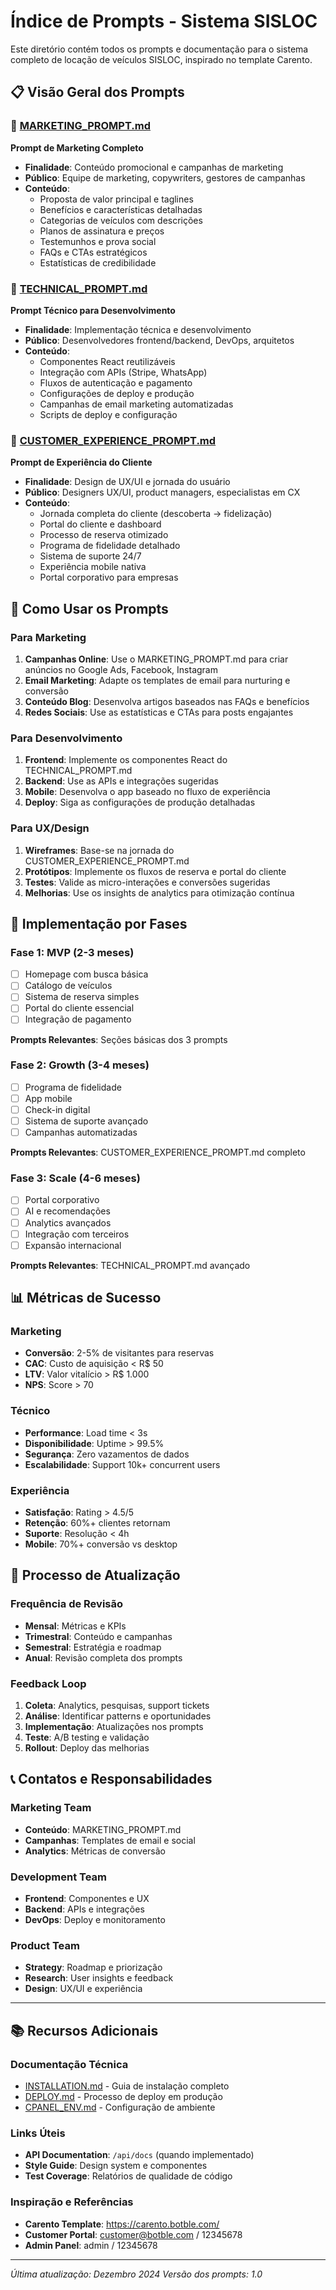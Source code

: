 # Índice de Prompts - Sistema SISLOC

Este diretório contém todos os prompts e documentação para o sistema completo de locação de veículos SISLOC, inspirado no template Carento.

## 📋 Visão Geral dos Prompts

### 🎯 [MARKETING_PROMPT.md](MARKETING_PROMPT.md)
**Prompt de Marketing Completo**
- **Finalidade**: Conteúdo promocional e campanhas de marketing
- **Público**: Equipe de marketing, copywriters, gestores de campanhas
- **Conteúdo**: 
  - Proposta de valor principal e taglines
  - Benefícios e características detalhadas
  - Categorias de veículos com descrições
  - Planos de assinatura e preços
  - Testemunhos e prova social
  - FAQs e CTAs estratégicos
  - Estatísticas de credibilidade

### 🔧 [TECHNICAL_PROMPT.md](TECHNICAL_PROMPT.md)
**Prompt Técnico para Desenvolvimento**
- **Finalidade**: Implementação técnica e desenvolvimento
- **Público**: Desenvolvedores frontend/backend, DevOps, arquitetos
- **Conteúdo**:
  - Componentes React reutilizáveis
  - Integração com APIs (Stripe, WhatsApp)
  - Fluxos de autenticação e pagamento
  - Configurações de deploy e produção
  - Campanhas de email marketing automatizadas
  - Scripts de deploy e configuração

### 👤 [CUSTOMER_EXPERIENCE_PROMPT.md](CUSTOMER_EXPERIENCE_PROMPT.md)
**Prompt de Experiência do Cliente**
- **Finalidade**: Design de UX/UI e jornada do usuário
- **Público**: Designers UX/UI, product managers, especialistas em CX
- **Conteúdo**:
  - Jornada completa do cliente (descoberta → fidelização)
  - Portal do cliente e dashboard
  - Processo de reserva otimizado
  - Programa de fidelidade detalhado
  - Sistema de suporte 24/7
  - Experiência mobile nativa
  - Portal corporativo para empresas

## 🎯 Como Usar os Prompts

### Para Marketing
1. **Campanhas Online**: Use o MARKETING_PROMPT.md para criar anúncios no Google Ads, Facebook, Instagram
2. **Email Marketing**: Adapte os templates de email para nurturing e conversão
3. **Conteúdo Blog**: Desenvolva artigos baseados nas FAQs e benefícios
4. **Redes Sociais**: Use as estatísticas e CTAs para posts engajantes

### Para Desenvolvimento
1. **Frontend**: Implemente os componentes React do TECHNICAL_PROMPT.md
2. **Backend**: Use as APIs e integrações sugeridas
3. **Mobile**: Desenvolva o app baseado no fluxo de experiência
4. **Deploy**: Siga as configurações de produção detalhadas

### Para UX/Design
1. **Wireframes**: Base-se na jornada do CUSTOMER_EXPERIENCE_PROMPT.md
2. **Protótipos**: Implemente os fluxos de reserva e portal do cliente
3. **Testes**: Valide as micro-interações e conversões sugeridas
4. **Melhorias**: Use os insights de analytics para otimização contínua

## 🚀 Implementação por Fases

### Fase 1: MVP (2-3 meses)
- [ ] Homepage com busca básica
- [ ] Catálogo de veículos
- [ ] Sistema de reserva simples
- [ ] Portal do cliente essencial
- [ ] Integração de pagamento

**Prompts Relevantes**: Seções básicas dos 3 prompts

### Fase 2: Growth (3-4 meses)
- [ ] Programa de fidelidade
- [ ] App mobile
- [ ] Check-in digital
- [ ] Sistema de suporte avançado
- [ ] Campanhas automatizadas

**Prompts Relevantes**: CUSTOMER_EXPERIENCE_PROMPT.md completo

### Fase 3: Scale (4-6 meses)
- [ ] Portal corporativo
- [ ] AI e recomendações
- [ ] Analytics avançados
- [ ] Integração com terceiros
- [ ] Expansão internacional

**Prompts Relevantes**: TECHNICAL_PROMPT.md avançado

## 📊 Métricas de Sucesso

### Marketing
- **Conversão**: 2-5% de visitantes para reservas
- **CAC**: Custo de aquisição < R$ 50
- **LTV**: Valor vitalício > R$ 1.000
- **NPS**: Score > 70

### Técnico
- **Performance**: Load time < 3s
- **Disponibilidade**: Uptime > 99.5%
- **Segurança**: Zero vazamentos de dados
- **Escalabilidade**: Support 10k+ concurrent users

### Experiência
- **Satisfação**: Rating > 4.5/5
- **Retenção**: 60%+ clientes retornam
- **Suporte**: Resolução < 4h
- **Mobile**: 70%+ conversão vs desktop

## 🔄 Processo de Atualização

### Frequência de Revisão
- **Mensal**: Métricas e KPIs
- **Trimestral**: Conteúdo e campanhas
- **Semestral**: Estratégia e roadmap
- **Anual**: Revisão completa dos prompts

### Feedback Loop
1. **Coleta**: Analytics, pesquisas, support tickets
2. **Análise**: Identificar patterns e oportunidades
3. **Implementação**: Atualizações nos prompts
4. **Teste**: A/B testing e validação
5. **Rollout**: Deploy das melhorias

## 📞 Contatos e Responsabilidades

### Marketing Team
- **Conteúdo**: MARKETING_PROMPT.md
- **Campanhas**: Templates de email e social
- **Analytics**: Métricas de conversão

### Development Team
- **Frontend**: Componentes e UX
- **Backend**: APIs e integrações
- **DevOps**: Deploy e monitoramento

### Product Team
- **Strategy**: Roadmap e priorização
- **Research**: User insights e feedback
- **Design**: UX/UI e experiência

---

## 📚 Recursos Adicionais

### Documentação Técnica
- [INSTALLATION.md](INSTALLATION.md) - Guia de instalação completo
- [DEPLOY.md](DEPLOY.md) - Processo de deploy em produção
- [CPANEL_ENV.md](CPANEL_ENV.md) - Configuração de ambiente

### Links Úteis
- **API Documentation**: `/api/docs` (quando implementado)
- **Style Guide**: Design system e componentes
- **Test Coverage**: Relatórios de qualidade de código

### Inspiração e Referências
- **Carento Template**: https://carento.botble.com/
- **Customer Portal**: customer@botble.com / 12345678
- **Admin Panel**: admin / 12345678

---

*Última atualização: Dezembro 2024*
*Versão dos prompts: 1.0*